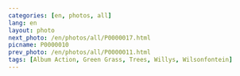 ```yaml
---
categories: [en, photos, all]
lang: en
layout: photo
next_photo: /en/photos/all/P0000017.html
picname: P0000010
prev_photo: /en/photos/all/P0000011.html
tags: [Album Action, Green Grass, Trees, Willys, Wilsonfontein]
---
```

